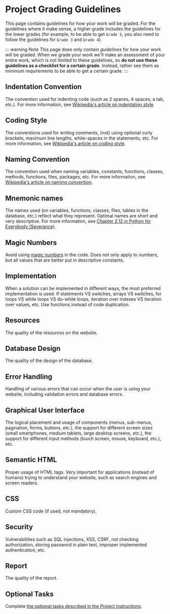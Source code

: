 # Project Grading Guidelines
This page contains guidelines for how your work will be graded. For the guidelines where it make sense, a higher grade includes the guidelines for the lower grades (for example, to be able to get `Grade 5`, you also need to follow the guidelines for `Grade 3` and `Grade 4`).

::: warning Note
This page does only contain *guidelines* for how your work will be graded. When we grade your work we'll make an assessment of your entire work, which is not limited to these guidelines, so **do not use these guidelines as a checklist for a certain grade**. Instead, rather see them as minimum requirements to be able to get a certain grade.
:::

## Indentation Convention
The convention used for indenting code (such as 2 spaces, 4 spaces, a tab, etc.). For more information, see [Wikipedia's article on indentation style](https://en.wikipedia.org/wiki/Indentation_style)

<GradingGuideline
	gradeU="No indentation convention has been used or there exists too many places where the convention has not been followed."
	grade3="The same indentation convention is mostly used, but at a few places the convention has not been followed."
	grade4="Each file correctly use an indentation convention, but different conventions are used in different files, and there's no consistency in when to use which one."
	grade5="The same indentation convention is consistently used across all files of the same type."
/>

## Coding Style
The conventions used for writing comments, (not) using optional curly brackets, maximum line lengths, white-spaces in the statements, etc. For more information, see [Wikipedia's article on coding style](https://en.wikibooks.org/wiki/Computer_Programming/Coding_Style).

<GradingGuideline
	gradeU="No coding style has been used or there exists too many places where the style has not been followed."
	grade3="The same coding style is mostly used, but at a few places the style has not been followed."
	grade4="The same coding style is consistently used in each file, although individual files (even of the same type) use different coding styles."
	grade5="The same coding style is consistently used across all files of the same type."
/>

## Naming Convention
The convention used when naming variables, constants, functions, classes, methods, functions, files, packages, etc. For more information, see [Wikipedia's article on naming convention](https://en.wikipedia.org/wiki/Naming_convention_(programming)).

<GradingGuideline
	gradeU="No naming convention has been used or there exists too many places where the convention has not been followed."
	grade3="The same naming convention is mostly used, but at a few places the convention has not been followed."
	grade4="The same naming convention is consistently used in each file, although individual files (even of the same type) use different naming conventions."
	grade5="The same naming convention is consistently used across all files of the same type."
/>

## Mnemonic names
The names used (on variables, functions, classes, files, tables in the database, etc.) reflect what they represent. Optimal names are short and very descriptive. For more information, see [Chapter 2.12 in Python for Everybody (Severance)](https://eng.libretexts.org/Bookshelves/Computer_Science/Book%3A_Python_for_Everybody_(Severance)/2%3A_Variables%2C_Expressions%2C_and_Statements/2.12%3A_Choosing_Mnemonic_Variable_Names).

<GradingGuideline
	gradeU="Many names are not mnemonic."
	grade3="Many names (at least 90%) are mnemonic."
	grade4="Almost all names (at least 95%) are mnemonic."
	grade5="All names (100%) are mnemonic."
/>

## Magic Numbers
Avoid using [magic numbers](https://en.wikipedia.org/wiki/Magic_number_%28programming%29#Unnamed_numerical_constants) in the code. Does not only apply to numbers, but all values that are better put in descriptive constants.

<GradingGuideline
	gradeU="3 or more magic numbers exist."
	grade3="At most 2 magic numbers exist."
	grade4="At most 1 magic number exists."
	grade5="No magic numbers exist."
/>

## Implementation
When a solution can be implemented in different ways, the most preferred implementation is used. If statements VS switches, arrays VS switches, for loops VS while loops VS do-while loops, iteration over indexes VS iteration over values, etc. Use functions instead of code duplication. 

<GradingGuideline
	gradeU="Solutions have not been implemented at all."
	grade3="The solutions are often not implemented the preferred way."
	grade4="The solutions are often implemented the preferred way."
	grade5="The solutions are always implemented the preferred way."
/>

## Resources
The quality of the resources on the website.

<GradingGuideline
	gradeU="It is not possible to apply CRUD operations on at least 3 different type of resources stored in a relational database."
	grade3="The resources are validated so the database does not contain resources in bad state (such as a guestbook post with an empty message)."
	grade4="The resources are not 'minimal', but 'rich'. If a resource represents a guestbook post, it does not only consist of the message the user entered, but also other fields (which could be optional for the user to enter), such as the user's signature, the user's email, the time it was created, etc."
	grade5="Not applicable."
/>


## Database Design
The quality of the design of the database.

<GradingGuideline
	gradeU="The design is inappropriate, for example storing all resources in the same table."
	grade3="Primary keys are properly used."
	grade4="Constraints (such as unique constraints and foreign key constraints) are used correctly where suitable."
	grade5="Data is stored using appropriate data types (especially important for booleans and dates/unix timestamps)."
/>

## Error Handling
Handling of various errors that can occur when the user is using your website, including validation errors and database errors.

<GradingGuideline
	gradeU="Errors are not handled or the error messages displayed are confusing to the user (remember: users are not programmers)."
	grade3="Handles and display error messages for at least 90% of the errors that can occur."
	grade4="Handles and display error messages for at least 95% of the errors that can occur."
	grade5="Handles and display error messages for all errors that can occur."
/>

## Graphical User Interface
The logical placement and usage of components (menus, sub-menus, pagination, forms, buttons, etc.), the support for different screen sizes (small smartphones, medium tablets, large desktop screens, etc.), the support for different input methods (touch screen, mouse, keyboard, etc.), etc.

<GradingGuideline
	gradeU="The website contains components users don't understand how to use/can't use."
	grade3="The placement of components is logical and users understand how to use them on a desktop computer."
	grade4="The website do to some extent have support for smartphones (for example having support for just the screen size or just the input method)."
	grade5="The website have very good support for both smartphones and desktop computers."
/>

## Semantic HTML
Proper usage of HTML tags. Very important for applications (instead of humans) trying to understand your website, such as search engines and screen readers.

<GradingGuideline
	gradeU="The HTML syntax is not followed."
	grade3="The HTML syntax is followed."
	grade4="HTML tags are used semantically correct."
	grade5="Extra code has been written to give the website semantically better structure (such as using the label element, the alt attribute for images, etc.)."
/>

## CSS
Custom CSS code (if used, not mandatory).

<GradingGuideline
	gradeU="The HTML style attribute is used."
	grade3="The HTML style element and the HTML link element are used appropriately."
	grade4="CSS selectors are used appropriately (for example id VS class, combining selectors, etc.)."
	grade5="Not applicable."
/>

## Security
Vulnerabilities such as SQL injections, XSS, CSRF, not checking authorization, storing password in plain text, improper implemented authentication, etc.

<GradingGuideline
	gradeU="3 or more security vulnerabilities exist."
	grade3="At most 2 security vulnerabilities exist."
	grade4="At most 1 security vulnerability exists."
	grade5="No security vulnerability exists."
/>

## Report
The quality of the report.

<GradingGuideline
	gradeU="The reader does not get a good understanding of what the project is about (the problem and the solution) nor how the solution works/will be used/has been implemented."
	grade3="The readers gets a good understanding of what the project is about and how the solution works/will be used/has been implemented. Figures are used, they have been numbered and given descriptive captions, and they are referred to from the main text using their figure numbers. The text does not contain obvious spelling mistake nor incomprehensible sentences."
	grade4="Chapters and sub-chapters are properly used to give the report a good structure. The reader can easily find the specific information she's looking for in the expected chapter/sub-chapter."
	grade5="Everything with the report is great."
/>

## Optional Tasks
Complete [the optional tasks described in the Project Instructions](./project-instructions.html#part-8-optional-tasks).

<GradingGuideline
	gradeU="Not applicable."
	grade3="No extra tasks need to be completed."
	grade4="The extra tasks Search and Pagination needs to be completed."
	grade5="The extra task Uploading Files needs to be completed."
/>